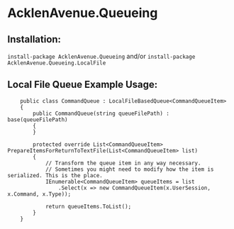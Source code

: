 # AcklenAvenue.Queueing

## Installation:

`install-package AcklenAvenue.Queueing`
and/or
`install-package AcklenAvenue.Queueing.LocalFile`

## Local File Queue Example Usage:

```
    public class CommandQueue : LocalFileBasedQueue<CommandQueueItem>
    {
        public CommandQueue(string queueFilePath) : base(queueFilePath)
        {
        }

        protected override List<CommandQueueItem> PrepareItemsForReturnToTextFile(List<CommandQueueItem> list)
        {
            // Transform the queue item in any way necessary.
            // Sometimes you might need to modify how the item is serialized. This is the place.
            IEnumerable<CommandQueueItem> queueItems = list
                .Select(x => new CommandQueueItem(x.UserSession, x.Command, x.Type));

            return queueItems.ToList();
        }
    }
```
